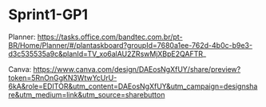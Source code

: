 # Sprint1-GP1

Planner: https://tasks.office.com/bandtec.com.br/pt-BR/Home/Planner/#/plantaskboard?groupId=7680a1ee-762d-4b0c-b9e3-d3c535535a9c&planId=TV_xo6alAU2ZRswMjXBpE2QAFTR_

Canva: https://www.canva.com/design/DAEosNgXfUY/share/preview?token=5RnOnGgKN3WtwYcUrU-6kA&role=EDITOR&utm_content=DAEosNgXfUY&utm_campaign=designshare&utm_medium=link&utm_source=sharebutton
